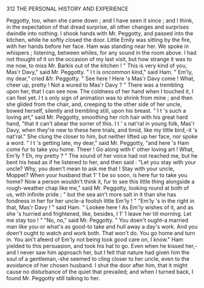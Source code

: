 312            THE PERSONAL HISTORY AND EXPERIENCE

  Peggotty, too, when she came down ; and I have seen it since ; and I think,
 in the expectation of that dread surprise, all other changes and surprises
 dwindle into nothing.
     I shook hands with Mr. Peggotty, and passed into the kitchen, while he
 softly closed the door. Little Emily was sitting by the fire, with her
 hands before her face. Ham was standing near her.
    We spoke in whispers ; listening, between whiles, for any sound in the
 room above. I had not thought of it on the occasion of my last visit, but
 how strange it was to me now, to miss Mr. Barkis out of the kitchen !
     " This is very kind of you, Mas'r Davy," said Mr. Peggotty.
     " I t is oncommon kind," said Ham.
     " Em'ly, my dear," cried &fr. Peggotty.     " See here ! Here 's Mas'r
 Davy come ! What, cheer up, pretty ! Not a wured to Mas'r Davy ? "
    There was a trembling upon her, that I can see now. The coldness of
 her hand when I touched it, I can feel yet. I t s only sign of animation
 was to shrink from mine ; and then she glided from the chair, and, creeping
 to the other side of her uncle, bowed herself, silently and trembling still,
upon his breast.
    " I t 's such a loving art," said Mr. Peggotty, smoothing her rich hair
with his great hard hand, "that it can't abear the sorrer of this. I t ' s
nat'ral in young folk, Mas'r Davy, when they're new to these here trials,
 and timid, like my little bird,-it 's nat'ral."
    She clung the closer to him, but neither lifted up her face, nor spoke a
word.
    " I t 's getting late, my dear," said Mr. Peggotty, "and here 's Ham
 come fur to take you home. Theer ! Go along with t' other loving art !
 What, Em'ly ? Eh, my pretty ? "
    The sound of her voice had not reached me, but he bent his head as if
 he listened to her, and then said :
    "Let you stay with your uncle? Why, you doen't mean to ask me
 that ! Stay with your uncle, Moppet? When your husband that 1' 1 be so
 soon, is here fur to take you home? Now a person wouldn't think it, fur
 to see this little thing alongside a rough-weather chap like me," said Mr.
Peggotty, looking round at both of us, with infinite pride ; " but the sea
ain't more salt in it than she has fondness in her for her uncle-a foolish
little Em'ly ! "
    "Em'ly 's in the right in that, Mas'r Davy ! " said Ham. " Lookee
here ! As Em'ly wishes of it, and as she 's hurried and frightened, like,
besides, I 1' 1 leave her till morning. Let me stay too ! "
    "No, no," said Mr. Peggotty. " You doen't ought-a married man
like you-or what's as good-to take and hull away a day's work. And
you doen't ought to watch and work both. That won't do. You go
home and turn in. You ain't afeerd of Em'ly not being took good care
on, I know."
    Ham yielded to this persuasion, and took his hat to go. Even when he
kissed her,-and I never saw him approach her, but I felt that nature had
given him the soul of a gentleman,-she seemed to cling closer to her
uncle, even to the avoidance of her chosen husband. I shut the door
after him, that it might cause no disturbance of the quiet that prevailed;
and when I turned back, I found Mr. Peggotty still talking to her.
